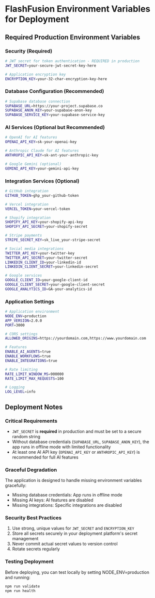 # FlashFusion Environment Variables for Deployment

## Required Production Environment Variables

### Security (Required)
```bash
# JWT secret for token authentication - REQUIRED in production
JWT_SECRET=your-secure-jwt-secret-key-here

# Application encryption key
ENCRYPTION_KEY=your-32-char-encryption-key-here
```

### Database Configuration (Recommended)
```bash
# Supabase database connection
SUPABASE_URL=https://your-project.supabase.co
SUPABASE_ANON_KEY=your-supabase-anon-key
SUPABASE_SERVICE_KEY=your-supabase-service-key
```

### AI Services (Optional but Recommended)
```bash
# OpenAI for AI features
OPENAI_API_KEY=sk-your-openai-key

# Anthropic Claude for AI features
ANTHROPIC_API_KEY=sk-ant-your-anthropic-key

# Google Gemini (optional)
GEMINI_API_KEY=your-gemini-api-key
```

### Integration Services (Optional)
```bash
# GitHub integration
GITHUB_TOKEN=ghp_your-github-token

# Vercel integration
VERCEL_TOKEN=your-vercel-token

# Shopify integration
SHOPIFY_API_KEY=your-shopify-api-key
SHOPIFY_API_SECRET=your-shopify-secret

# Stripe payments
STRIPE_SECRET_KEY=sk_live_your-stripe-secret

# Social media integrations
TWITTER_API_KEY=your-twitter-key
TWITTER_API_SECRET=your-twitter-secret
LINKEDIN_CLIENT_ID=your-linkedin-id
LINKEDIN_CLIENT_SECRET=your-linkedin-secret

# Google services
GOOGLE_CLIENT_ID=your-google-client-id
GOOGLE_CLIENT_SECRET=your-google-client-secret
GOOGLE_ANALYTICS_ID=GA-your-analytics-id
```

### Application Settings
```bash
# Application environment
NODE_ENV=production
APP_VERSION=2.0.0
PORT=3000

# CORS settings
ALLOWED_ORIGINS=https://yourdomain.com,https://www.yourdomain.com

# Features
ENABLE_AI_AGENTS=true
ENABLE_WORKFLOWS=true
ENABLE_INTEGRATIONS=true

# Rate limiting
RATE_LIMIT_WINDOW_MS=900000
RATE_LIMIT_MAX_REQUESTS=100

# Logging
LOG_LEVEL=info
```

## Deployment Notes

### Critical Requirements
- `JWT_SECRET` is **required** in production and must be set to a secure random string
- Without database credentials (`SUPABASE_URL`, `SUPABASE_ANON_KEY`), the app runs in offline mode with limited functionality
- At least one AI API key (`OPENAI_API_KEY` or `ANTHROPIC_API_KEY`) is recommended for full AI features

### Graceful Degradation
The application is designed to handle missing environment variables gracefully:
- Missing database credentials: App runs in offline mode
- Missing AI keys: AI features are disabled
- Missing integrations: Specific integrations are disabled

### Security Best Practices
1. Use strong, unique values for `JWT_SECRET` and `ENCRYPTION_KEY`
2. Store all secrets securely in your deployment platform's secret management
3. Never commit actual secret values to version control
4. Rotate secrets regularly

### Testing Deployment
Before deploying, you can test locally by setting NODE_ENV=production and running:
```bash
npm run validate
npm run health
```